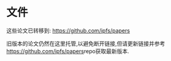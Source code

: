 
# 文件

这些论文已转移到: <https://github.com/ipfs/papers>

旧版本的论文仍然在这里托管,以避免断开链接,但请更新链接并参考<https://github.com/ipfs/papers>repo获取最新版本. 
